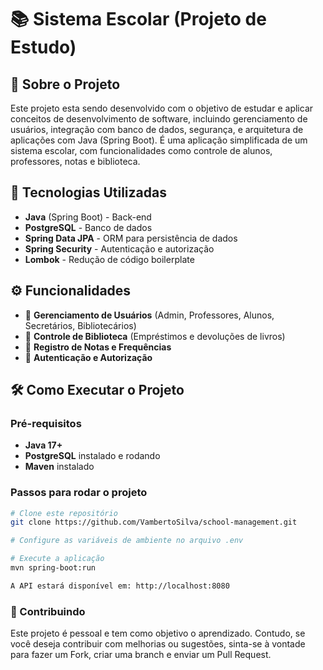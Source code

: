 # 📚 Sistema Escolar (Projeto de Estudo)

## 📖 Sobre o Projeto
Este projeto esta sendo desenvolvido com o objetivo de estudar e aplicar conceitos de desenvolvimento de software, incluindo gerenciamento de usuários, integração com banco de dados, segurança, e arquitetura de aplicações com Java (Spring Boot). É uma aplicação simplificada de um sistema escolar, com funcionalidades como controle de alunos, professores, notas e biblioteca.

## 🚀 Tecnologias Utilizadas
- **Java** (Spring Boot) - Back-end
- **PostgreSQL** - Banco de dados
- **Spring Data JPA** - ORM para persistência de dados
- **Spring Security** - Autenticação e autorização
- **Lombok** - Redução de código boilerplate

## ⚙️ Funcionalidades
- 📌 **Gerenciamento de Usuários** (Admin, Professores, Alunos, Secretários, Bibliotecários)
- 📌 **Controle de Biblioteca** (Empréstimos e devoluções de livros)
- 📌 **Registro de Notas e Frequências**
- 📌 **Autenticação e Autorização**

## 🛠️ Como Executar o Projeto

### **Pré-requisitos**
- **Java 17+**
- **PostgreSQL** instalado e rodando
- **Maven** instalado

### **Passos para rodar o projeto**
```sh
# Clone este repositório
git clone https://github.com/VambertoSilva/school-management.git

# Configure as variáveis de ambiente no arquivo .env

# Execute a aplicação
mvn spring-boot:run

A API estará disponível em: http://localhost:8080

```

### 📌 Contribuindo
Este projeto é pessoal e tem como objetivo o aprendizado. Contudo, se você deseja contribuir com melhorias ou sugestões, sinta-se à vontade para fazer um Fork, criar uma branch e enviar um Pull Request.